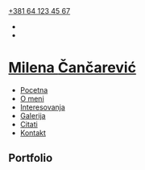 <!DOCTYPE html>
<html>
	<head>
		<title>Stevan Sisa </title>
		<link rel="stylesheet" href="css/style.css" type="text/css" />
		<link rel="preconnect" href="https://fonts.googleapis.com"/>
		<link rel="preconnect" href="https://fonts.gstatic.com" crossorigin/>
		<link href="https://fonts.googleapis.com/css2?family=Roboto:wght@300&display=swap" rel="stylesheet"/>
		<link rel="stylesheet" href="https://cdnjs.cloudflare.com/ajax/libs/material-design-iconic-font/2.2.0/css/material-design-iconic-font.min.css"/>
	</head>
	<body>
		<div id="header" class="gray-block">
			<div class="center-block">
				<div id="info-phone">
					<a href="tel:+381641234567">
						<i class="zmdi zmdi-smartphone-iphone"></i>	+381 64 123 45 67</a>
				</div>
				<div id="social">
					<ul>
						<li>
							<a href="https://www.facebook.com" target="_blank">
							<i class="zmdi zmdi-facebook-box"></i></a>
						</li>
						<li>
							<a href="https://www.instagram.com" target="_blank">
							<i class="zmdi zmdi-instagram"></i></a>
						</li>
					</ul>
				</div>
				<div class="cleaner"></div>
			</div>
		</div>
		<div class="center-block paddingTB10">
			<div id="logo">
				<h1>
					<a href="index.html">
						Milena <span class="text-light-red">Čančarević</span>
					</a>
				</h1>
			</div>
			<div id="nav">
				<ul>
					<li class="active-link">
						<a href="index.html">Pocetna</a>
					</li>
					<li>
						<a href="#about-me">O meni</a>
					</li>
					<li>
						<a href="#hobbies">Interesovanja</a>
					</li>
					<li>
						<a href="#gallery">Galerija</a>
					</li>
					<li>
						<a href="#quotes">Citati</a>
					</li>
					<li>
						<a href="#contact">Kontakt</a>
					</li>
				</ul>
			</div>
			<div class="cleaner"></div>
		</div>
		<div id="cover">
			<div id="transparent-block" class="transparent-bg">
				<div id="cover-content" class="transparent-bg">
					<h2>Portfolio</h2>
				</div>
			</div>
		</div>
	</body>
</html>
